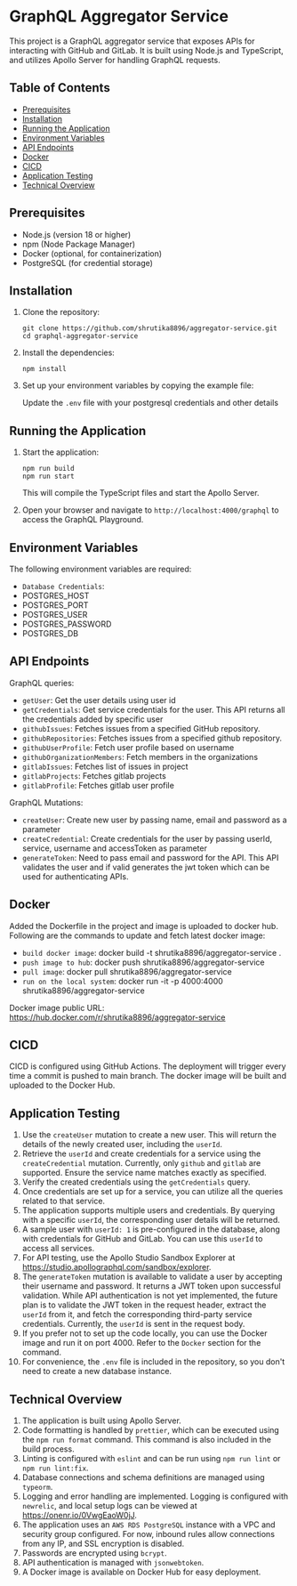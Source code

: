 # GraphQL Aggregator Service

This project is a GraphQL aggregator service that exposes APIs for interacting with GitHub and GitLab. It is built using Node.js and TypeScript, and utilizes Apollo Server for handling GraphQL requests.

## Table of Contents

- [Prerequisites](#prerequisites)
- [Installation](#installation)
- [Running the Application](#running-the-application)
- [Environment Variables](#environment-variables)
- [API Endpoints](#api-endpoints)
- [Docker](#docker)
- [CICD](#cicd)
- [Application Testing](#application-testing)
- [Technical Overview](#technical-overview)

## Prerequisites

- Node.js (version 18 or higher)
- npm (Node Package Manager)
- Docker (optional, for containerization)
- PostgreSQL (for credential storage)

## Installation

1. Clone the repository:

   ```
   git clone https://github.com/shrutika8896/aggregator-service.git
   cd graphql-aggregator-service
   ```

2. Install the dependencies:

   ```
   npm install
   ```

3. Set up your environment variables by copying the example file:

   Update the `.env` file with your postgresql credentials and other details

## Running the Application

1. Start the application:

   ```
   npm run build
   npm run start
   ```

   This will compile the TypeScript files and start the Apollo Server.

2. Open your browser and navigate to `http://localhost:4000/graphql` to access the GraphQL Playground.

## Environment Variables

The following environment variables are required:
- `Database Credentials`:
-  POSTGRES_HOST
-  POSTGRES_PORT
-  POSTGRES_USER
-  POSTGRES_PASSWORD
-  POSTGRES_DB


## API Endpoints
GraphQL queries:

- `getUser`: Get the user details using user id
- `getCredentials`: Get service credentials for the user. This API returns all the credentials added by specific user
- `githubIssues`: Fetches issues from a specified GitHub repository.
- `githubRepositories`: Fetches issues from a specified github repository.
- `githubUserProfile`: Fetch user profile based on username
- `githubOrganizationMembers`: Fetch members in the organizations
- `gitlabIssues`: Fetches list of issues in project
- `gitlabProjects`: Fetches gitlab projects
- `gitlabProfile`: Fetches gitlab user profile

GraphQL Mutations:
- `createUser`: Create new user by passing name, email and password as a parameter
- `createCredential`: Create credentials for the user by passing userId, service, username and accessToken as parameter
- `generateToken`: Need to pass email and password for the API. This API validates the user and if valid generates the jwt token which can be used for authenticating APIs.

## Docker
Added the Dockerfile in the project and image is uploaded to docker hub. Following are the commands to update and fetch latest docker image:
- `build docker image`: docker build -t shrutika8896/aggregator-service .
- `push image to hub`: docker push shrutika8896/aggregator-service
- `pull image`: docker pull shrutika8896/aggregator-service
- `run on the local system`: docker run -it -p 4000:4000 shrutika8896/aggregator-service

Docker image public URL: https://hub.docker.com/r/shrutika8896/aggregator-service

## CICD
CICD is configured using GitHub Actions. The deployment will trigger every time a commit is pushed to main branch. The docker image will be built and uploaded to the Docker Hub.

## Application Testing
1. Use the `createUser` mutation to create a new user. This will return the details of the newly created user, including the `userId`.
2. Retrieve the `userId` and create credentials for a service using the `createCredential` mutation. Currently, only `github` and `gitlab` are supported. Ensure the service name matches exactly as specified.
3. Verify the created credentials using the `getCredentials` query.
4. Once credentials are set up for a service, you can utilize all the queries related to that service.
5. The application supports multiple users and credentials. By querying with a specific `userId`, the corresponding user details will be returned.
6. A sample user with `userId: 1` is pre-configured in the database, along with credentials for GitHub and GitLab. You can use this `userId` to access all services.
7. For API testing, use the Apollo Studio Sandbox Explorer at https://studio.apollographql.com/sandbox/explorer.
8. The `generateToken` mutation is available to validate a user by accepting their username and password. It returns a JWT token upon successful validation. While API authentication is not yet implemented, the future plan is to validate the JWT token in the request header, extract the `userId` from it, and fetch the corresponding third-party service credentials. Currently, the `userId` is sent in the request body.
9. If you prefer not to set up the code locally, you can use the Docker image and run it on port 4000. Refer to the `Docker` section for the command.
10. For convenience, the `.env` file is included in the repository, so you don't need to create a new database instance.

## Technical Overview
1. The application is built using Apollo Server.
2. Code formatting is handled by `prettier`, which can be executed using the `npm run format` command. This command is also included in the build process.
3. Linting is configured with `eslint` and can be run using `npm run lint` or `npm run lint:fix`.
4. Database connections and schema definitions are managed using `typeorm`.
5. Logging and error handling are implemented. Logging is configured with `newrelic`, and local setup logs can be viewed at https://onenr.io/0VwgEaoW0jJ.
6. The application uses an `AWS RDS PostgreSQL` instance with a VPC and security group configured. For now, inbound rules allow connections from any IP, and SSL encryption is disabled.
7. Passwords are encrypted using `bcrypt`.
8. API authentication is managed with `jsonwebtoken`.
9. A Docker image is available on Docker Hub for easy deployment.

